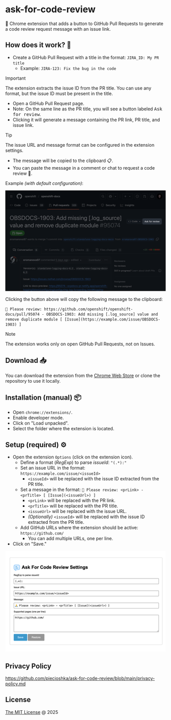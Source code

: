 # ask-for-code-review

🧩 Chrome extension that adds a button to GitHub Pull Requests to generate a code review request message with an issue link.

## How does it work? 🚀

- Create a GitHub Pull Request with a title in the format: `JIRA_ID: My PR title`
  - Example: `JIRA-123: Fix the bug in the code`

> [!IMPORTANT]
> The extension extracts the issue ID from the PR title. You can use any format, but the issue ID must be present in the title.

- Open a GitHub Pull Request page.
- Note: On the same line as the PR title, you will see a button labeled <kbd>Ask for review</kbd>.
- Clicking it will generate a message containing the PR link, PR title, and issue link.

> [!TIP]
> The issue URL and message format can be configured in the extension settings.

- The message will be copied to the clipboard 📋.
- You can paste the message in a comment or chat to request a code review 🎊.

Example _(with default configuration)_:

[![Button to the right of the title](./screenshots/demo.png)](https://github.com/openshift/openshift-docs/pull/95074)

Clicking the button above will copy the following message to the clipboard:

```
🙏 Please review: https://github.com/openshift/openshift-docs/pull/95074 - OBSDOCS-1903: Add missing [.log_source] value and remove duplicate module [ [Issue](https://example.com/issue/OBSDOCS-1903) ]
```

> [!NOTE]
> The extension works only on open GitHub Pull Requests, not on Issues.

## Download 📥

You can download the extension from the [Chrome Web Store](https://chromewebstore.google.com/) or clone the repository to use it locally.

## Installation (manual) 📦

- Open `chrome://extensions/`.
- Enable developer mode.
- Click on "Load unpacked".
- Select the folder where the extension is located.

## Setup (required) ⚙️

- Open the extension `Options` (click on the extension icon).
  - Define a format (_RegExp_) to parse <em>issueId</em>: `"(.*):"`
  - Set an issue URL in the format: `https://example.com/issue/<issueId>`
    - `<issueId>` will be replaced with the issue ID extracted from the PR title.
  - Set a message in the format: `🙏 Please review: <prLink> - <prTitle> [ [Issue](<issueUrl>) ]`
    - `<prLink>` will be replaced with the PR link.
    - `<prTitle>` will be replaced with the PR title.
    - `<issueUrl>` will be replaced with the issue URL.
    - _(Optionally)_ `<issueId>` will be replaced with the issue ID extracted from the PR title.
  - Add GitHub URLs where the extension should be active: `https://github.com/`
    - You can add multiple URLs, one per line.
- Click on "Save."

![Ask For Code Review Settings](./screenshots/settings.png)

## Privacy Policy

https://github.com/piecioshka/ask-for-code-review/blob/main/privacy-policy.md

## License

[The MIT License](https://piecioshka.mit-license.org/) @ 2025
